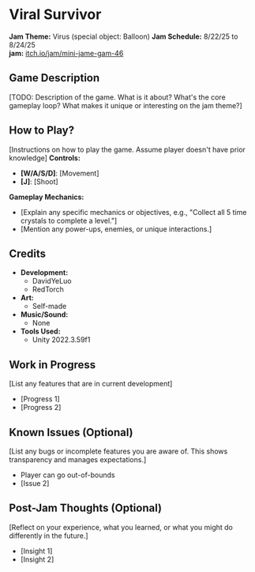 # Viral Survivor
**Jam Theme:** Virus (special object: Balloon)
**Jam Schedule:** 8/22/25 to 8/24/25  
**jam:** [itch.io/jam/mini-jame-gam-46](https://itch.io/jam/mini-jame-gam-46)

## Game Description
[TODO: Description of the game. What is it about? What's the core gameplay loop? What makes it unique or interesting on the jam theme?]

## How to Play?
[Instructions on how to play the game. Assume player doesn't have prior knowledge]
**Controls:**
* **[W/A/S/D]**: [Movement]
* **[J]**: [Shoot]

**Gameplay Mechanics:**
* [Explain any specific mechanics or objectives, e.g., "Collect all 5 time crystals to complete a level."]
* [Mention any power-ups, enemies, or unique interactions.]

## Credits
* **Development:**
    * DavidYeLuo
    * RedTorch
* **Art:**
    * Self-made
* **Music/Sound:**
    * None
* **Tools Used:**
    * Unity 2022.3.59f1

## Work in Progress
[List any features that are in current development]
* [Progress 1]
* [Progress 2]

## Known Issues (Optional)
[List any bugs or incomplete features you are aware of. This shows transparency and manages expectations.]
* Player can go out-of-bounds
* [Issue 2]

## Post-Jam Thoughts (Optional)
[Reflect on your experience, what you learned, or what you might do differently in the future.]
* [Insight 1]
* [Insight 2]
